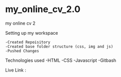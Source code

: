# my_online_cv_2.0
my online cv 2

Setting up my workspace

    -Created Repoisitory
    -Created base folder structure (css, img and js)
    -Pushed Changes

Technologies used
     -HTML
     -CSS
     -Javascript
     -Gitbash

Live Link :
 
